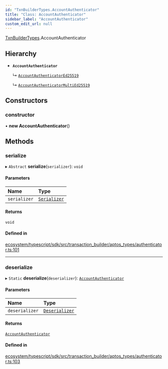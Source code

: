 ```yaml
---
id: "TxnBuilderTypes.AccountAuthenticator"
title: "Class: AccountAuthenticator"
sidebar_label: "AccountAuthenticator"
custom_edit_url: null
---
```


[TxnBuilderTypes](../namespaces/TxnBuilderTypes.md).AccountAuthenticator

## Hierarchy

- **`AccountAuthenticator`**

  ↳ [`AccountAuthenticatorEd25519`](TxnBuilderTypes.AccountAuthenticatorEd25519.md)

  ↳ [`AccountAuthenticatorMultiEd25519`](TxnBuilderTypes.AccountAuthenticatorMultiEd25519.md)

## Constructors

### constructor

• **new AccountAuthenticator**()

## Methods

### serialize

▸ `Abstract` **serialize**(`serializer`): `void`

#### Parameters

| Name | Type |
| :------ | :------ |
| `serializer` | [`Serializer`](BCS.Serializer.md) |

#### Returns

`void`

#### Defined in

[ecosystem/typescript/sdk/src/transaction_builder/aptos_types/authenticator.ts:101](https://github.com/aptos-labs/aptos-core/blob/fb73eb358/ecosystem/typescript/sdk/src/transaction_builder/aptos_types/authenticator.ts#L101)

___

### deserialize

▸ `Static` **deserialize**(`deserializer`): [`AccountAuthenticator`](TxnBuilderTypes.AccountAuthenticator.md)

#### Parameters

| Name | Type |
| :------ | :------ |
| `deserializer` | [`Deserializer`](BCS.Deserializer.md) |

#### Returns

[`AccountAuthenticator`](TxnBuilderTypes.AccountAuthenticator.md)

#### Defined in

[ecosystem/typescript/sdk/src/transaction_builder/aptos_types/authenticator.ts:103](https://github.com/aptos-labs/aptos-core/blob/fb73eb358/ecosystem/typescript/sdk/src/transaction_builder/aptos_types/authenticator.ts#L103)
